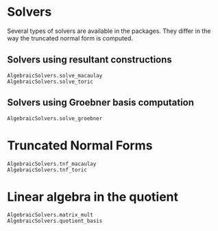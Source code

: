 # Solvers

Several types of solvers are available in the packages. 
They differ in the way the truncated normal form is computed.


## Solvers using resultant constructions

```@docs 
AlgebraicSolvers.solve_macaulay
AlgebraicSolvers.solve_toric
```

## Solvers using Groebner basis computation

```@docs 
AlgebraicSolvers.solve_groebner
```


# Truncated  Normal Forms

```@docs 
AlgebraicSolvers.tnf_macaulay
AlgebraicSolvers.tnf_toric
```

# Linear algebra in the quotient 

```@docs 
AlgebraicSolvers.matrix_mult
AlgebraicSolvers.quotient_basis
```



